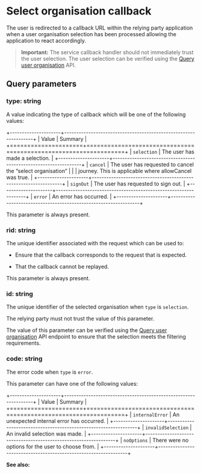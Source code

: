 # Select organisation callback

The user is redirected to a callback URL within the relying party application when a user organisation selection has been processed allowing the application to react accordingly.

> **Important:** The service callback handler should not immediately trust the user selection. The user selection can be verified using the [Query user organisation](~/api/users/query-user-organisation.md) API.


## Query parameters

### type: string

A value indicating the type of callback which will be one of the following values:

+---------------------+-----------------------------------------------------------------+
| Value               | Summary                                                         |
+=====================+=================================================================+
| `selection`         | The user has made a selection.                                  |
+---------------------+-----------------------------------------------------------------+
| `cancel`            | The user has requested to cancel the “select organisation”      |
|                     | journey. This is applicable where allowCancel was true.         |
+---------------------+-----------------------------------------------------------------+
| `signOut`           | The user has requested to sign out.                             |
+---------------------+-----------------------------------------------------------------+
| `error`             | An error has occurred.                                          |
+---------------------+-----------------------------------------------------------------+

This parameter is always present.

### rid: string

The unique identifier associated with the request which can be used to:

  - Ensure that the callback corresponds to the request that is expected.

  - That the callback cannot be replayed.

This parameter is always present.

### id: string

The unique identifier of the selected organisation when `type` is `selection`.

The relying party must not trust the value of this parameter.

The value of this parameter can be verified using the [Query user organisation](~/api/users/query-user-organisation.md) API endpoint to ensure that the selection meets the filtering requirements.

### code: string

The error code when `type` is `error`.

This parameter can have one of the following values:

+---------------------+-----------------------------------------------------------------+
| Value               | Summary                                                         |
+=====================+=================================================================+
| `internalError`     | An unexpected internal error has occurred.                      |
+---------------------+-----------------------------------------------------------------+
| `invalidSelection`  | An invalid selection was made.                                  |
+---------------------+-----------------------------------------------------------------+
| `noOptions`         | There were no options for the user to choose from.              |
+---------------------+-----------------------------------------------------------------+

**See also:** [](xref:Dfe.SignIn.Core.ExternalModels.SelectOrganisation.SelectOrganisationErrorCode)
